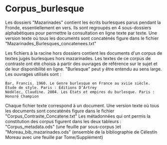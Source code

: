# Corpus_burlesque
Les dossiers "Mazarinades" contient les écrits burlesques parus pendant la Fronde, essentiellement en vers. Ils sont regroupés en 4 sous-dossiers alphabétiques pour permettre la consultation en ligne texte par texte. Une version texte où tous les documents sont concaténés figure dans le fichier "Mazarinades_Burlesques_concatenees.txt"

Les fichiers à la racine hors dossiers contient les documents d'un corpus de textes jugés burlesques hors mazarinades. Les textes de ce corpus de contraste ont été choisis à partir des ouvrages de référence sur le sujet et de leur disponibilité en ligne. "Burlesque" peut y être entendu au sens large. Les ouvrages utilisés sont :

    Bar, Francis. 1960. Le Genre burlesque en France au xviie siècle. Étude de style. Paris : Éditions D’Artrey
    Nédélec, Claudine. 2004. Les États et empires du burlesque. Paris : Honoré Champion

Chaque fichier texte correspond à un document. Une version texte où tous les documents sont concaténés figure dans le fichier "Corpus_Contraste_Concatene.txt" Les métadonnées qui ont permis la constitution des corpus figurent dans les deux tableurs : "Corpus_metadata.ods" (une feuille par sous-corpus )et "Moreau_bib_mazarinades.ods" (ensemble de la bibliographie de Célestin Moreau avec une feuille par Tome/Supplément)

